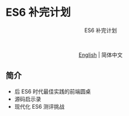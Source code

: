 # ES6 补完计划

<p align='center'>ES6 补完计划</p>

<br>

<p align='center'>
  <a href='./README.md'>English</a> | 简体中文
</p>

## 简介

- 后 ES6 时代最佳实践的前端圆桌
- 源码启示录
- 现代化 ES6 测评挑战
